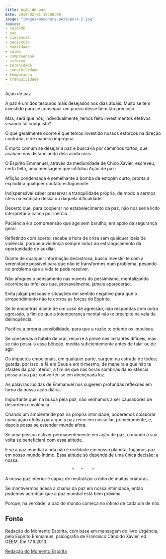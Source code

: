 ```yaml
---
title: Ação de paz
date: 2019-02-01 19:00:00
image: "images/masonary-post/post-2.jpg"
topics: 
- vaidade
- paz
- violencia
- paciencia
- humildade
- calma
- compreensao
- esforco
- serenidade
- sensibilidade
- temperanca
- tranquilidade
---
```



Ação de paz

A paz é um dos tesouros mais desejados nos dias atuais. Muito se tem investido
para se conseguir um pouco desse bem tão precioso.

Mas, será que nós, individualmente, temos feito investimentos efetivos visando
tal conquista?

O que geralmente ocorre é que temos investido nossos esforços na direção
contrária, e de maneira imprópria.

É muito comum se desejar a paz e buscá-la por caminhos tortos, que acabam nos
distanciando dela ainda mais.

O Espírito Emmanuel, através da mediunidade de Chico Xavier, escreveu, certa
feita, uma mensagem que intitulou Ação de paz:

Aflição condensada é semelhante à bomba de estopim curto, pronta a explodir a
qualquer contato esfogueante.

Indispensável saber preservar a tranquilidade própria, de modo a sermos úteis
na extinção dessa ou daquela dificuldade.

Decerto que, para cooperar no estabelecimento da paz, não nos seria lícito
interpretar a calma por inércia.

Paciência é a compreensão que age sem barulho, em apoio da segurança geral.

Refletindo com acerto, recebe a hora de crise sem qualquer ideia de violência,
porque a violência sempre induz ao estrangulamento da oportunidade de auxiliar.

Diante de qualquer informação desastrosa, busca revestir-te com a serenidade
possível para que não te transformes num problema, pesando no problema que a
vida te pede resolver.

Não afogues o pensamento nas nuvens do pessimismo, mentalizando ocorrências
infelizes que, provavelmente, jamais aparecerão.

Evita julgar pessoas e situações em sentido negativo para que o arrependimento
não te corroa as forças do Espírito.

Se te encontras diante de um caso de agressão, não respondas com outra
agressão, a fim de que a intemperança mental não te precipite na vala da
delinquência.

Pacifica a própria sensibilidade, para que a razão te oriente os impulsos.

Se conservas o hábito de orar, recorre à prece nos instantes difíceis, mas se
não possuis essa bênção, medita suficientemente antes de falar ou de agir.

Os impactos emocionais, em qualquer parte, surgem na estrada de todos; guarda,
por isso, a fé em Deus e em ti mesmo, de maneira a que não te afastes da paz
interior, a fim de que nas horas sombrias da existência possa a tua paz
converter-se em abençoada luz.

As palavras lúcidas de Emmanuel nos sugerem profundas reflexões em torno da
nossa ação diária.

Importante que, na busca pela paz, não venhamos a ser causadores de desordem e
violência.

Criando um ambiente de paz na própria intimidade, poderemos colaborar numa ação
efetiva para que a paz reine em nosso lar, primeiramente, e, depois possa se
estender mundo afora.

Se uma pessoa estiver permanentemente em ação de paz, o mundo à sua volta se
beneficiará com essa atitude.

E se a paz mundial ainda não é realidade em nosso planeta, façamos paz em nosso
mundo íntimo. Essa atitude só depende de uma única decisão: a nossa.

                                  *   *    *

A nossa paz interior é capaz de neutralizar o ódio de muitas criaturas.

Se mantivermos acesa a chama da paz em nossa intimidade, então podemos
acreditar que a paz mundial está bem próxima.

Porque, na verdade, a paz do mundo começa no íntimo de cada um de nós.

## Fonte
Redação do Momento Espírita, com base em
mensagem do livro Urgência, pelo Espírito Emmanuel, psicografia de
Francisco Cândido Xavier, ed. GEEM.
Em 17.6.2013.

[Redação do Momento Espírita](http://www.momento.com.br/pt/ler_texto.php?id=4602)


